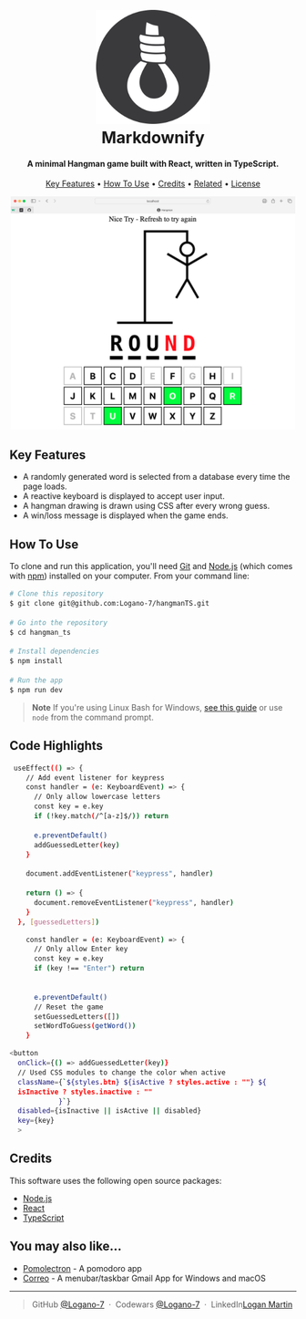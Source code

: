 <h1 align="center">
  <br>
  <img src='./src/assets/nooseIcon.webp' alt="Noose Icon" width="200">
  <br>
  Markdownify
  <br>
</h1>

<h4 align="center">A minimal Hangman game built with React, written in TypeScript.</h4>

<p align="center">
  <a href="#key-features">Key Features</a> •
  <a href="#how-to-use">How To Use</a> •
  <a href="#credits">Credits</a> •
  <a href="#related">Related</a> •
  <a href="#license">License</a>
</p>

<div align="center">
<img src='./src/assets/hangmanScreenshot.png' alt="Hangman Loss the word was Round" width="500" >
</div>

## Key Features

- A randomly generated word is selected from a database every time the page loads.
- A reactive keyboard is displayed to accept user input.
- A hangman drawing is drawn using CSS after every wrong guess.
- A win/loss message is displayed when the game ends.

## How To Use

To clone and run this application, you'll need [Git](https://git-scm.com) and [Node.js](https://nodejs.org/en/download/) (which comes with [npm](http://npmjs.com)) installed on your computer. From your command line:

```bash
# Clone this repository
$ git clone git@github.com:Logano-7/hangmanTS.git

# Go into the repository
$ cd hangman_ts

# Install dependencies
$ npm install

# Run the app
$ npm run dev
```

> **Note**
> If you're using Linux Bash for Windows, [see this guide](https://www.howtogeek.com/261575/how-to-run-graphical-linux-desktop-applications-from-windows-10s-bash-shell/) or use `node` from the command prompt.

## Code Highlights

```bash
 useEffect(() => {
    // Add event listener for keypress
    const handler = (e: KeyboardEvent) => {
      // Only allow lowercase letters
      const key = e.key
      if (!key.match(/^[a-z]$/)) return

      e.preventDefault()
      addGuessedLetter(key)
    }

    document.addEventListener("keypress", handler)

    return () => {
      document.removeEventListener("keypress", handler)
    }
  }, [guessedLetters])
```

```bash
    const handler = (e: KeyboardEvent) => {
      // Only allow Enter key
      const key = e.key
      if (key !== "Enter") return


      e.preventDefault()
      // Reset the game
      setGuessedLetters([])
      setWordToGuess(getWord())
    }
```

```bash
<button
  onClick={() => addGuessedLetter(key)}
  // Used CSS modules to change the color when active
  className={`${styles.btn} ${isActive ? styles.active : ""} ${
  isInactive ? styles.inactive : ""
            }`}
  disabled={isInactive || isActive || disabled}
  key={key}
  >
```

## Credits

This software uses the following open source packages:

- [Node.js](https://nodejs.org/)
- [React](https://react.dev)
- [TypeScript](https://www.typescriptlang.org)

## You may also like...

- [Pomolectron](https://github.com/amitmerchant1990/pomolectron) - A pomodoro app
- [Correo](https://github.com/amitmerchant1990/correo) - A menubar/taskbar Gmail App for Windows and macOS

---

> GitHub [@Logano-7](https://github.com/Logano-7) &nbsp;&middot;&nbsp;
> Codewars [@Logano-7](https://www.codewars.com/users/Logano-7) &nbsp;&middot;&nbsp;
> LinkedIn[Logan Martin](https://www.linkedin.com/in/logan-martin-7-js/)
